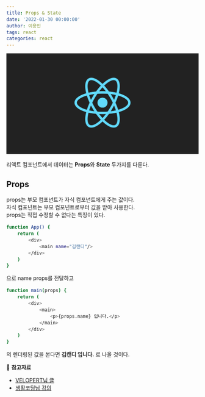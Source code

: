 ```yaml
---
title: Props & State
date: '2022-01-30 00:00:00'
author: 이용민
tags: react 
categories: react
---
```


![react-logo.png](react-logo.png)

리액트 컴포넌트에서 데이터는 **Props**와 **State** 두가지를 다룬다.

## Props
props는 부모 컴포넌트가 자식 컴포넌트에게 주는 값이다.   
자식 컴포넌트는 부모 컴포넌트로부터 값을 받아 사용한다.   
props는 직접 수정할 수 없다는 특징이 있다.

```bash
function App() {
    return (
        <div>
            <main name="김캔디"/>
        </div>
    )
}
```
으로 name props를 전달하고
```bash
function main(props) {
    return (
        <div>
            <main>
                <p>{props.name} 입니다.</p>
            </main>
        </div>
    )
}
```
의 렌더링된 값을 본다면 
**김캔디 입니다.** 로 나올 것이다.

📂 **참고자료** 
* [VELOPERT님 글](https://velopert.com/3621)
* [생활코딩님 강의](https://www.inflearn.com/course/react-%EC%83%9D%ED%99%9C%EC%BD%94%EB%94%A9/dashboard)